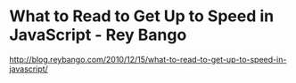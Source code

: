 <!--
id: 2360637765
link: http://kevinisom.info/post/2360637765/what-to-read-to-get-up-to-speed-in-javascript-rey
slug: what-to-read-to-get-up-to-speed-in-javascript-rey
date: Sun Dec 19 2010 04:28:31 GMT+1300 (NZDT)
raw: {"blog_name":"kevinisom","id":2360637765,"post_url":"http://kevinisom.info/post/2360637765/what-to-read-to-get-up-to-speed-in-javascript-rey","slug":"what-to-read-to-get-up-to-speed-in-javascript-rey","type":"link","date":"2010-12-18 15:28:31 GMT","timestamp":1292686111,"state":"published","format":"html","reblog_key":"pC8ZKsnU","tags":[],"short_url":"http://tmblr.co/Zw68Yy2Cj7b5","highlighted":[],"feed_item":"http://blog.reybango.com/2010/12/15/what-to-read-to-get-up-to-speed-in-javascript/","from_feed_id":"650234","note_count":0,"title":"What to Read to Get Up to Speed in JavaScript - Rey Bango","url":"http://blog.reybango.com/2010/12/15/what-to-read-to-get-up-to-speed-in-javascript/","description":""}
publish: 2010-12-019
tags: 
title: What to Read to Get Up to Speed in JavaScript - Rey Bango
-->


What to Read to Get Up to Speed in JavaScript - Rey Bango
=========================================================

<http://blog.reybango.com/2010/12/15/what-to-read-to-get-up-to-speed-in-javascript/>

